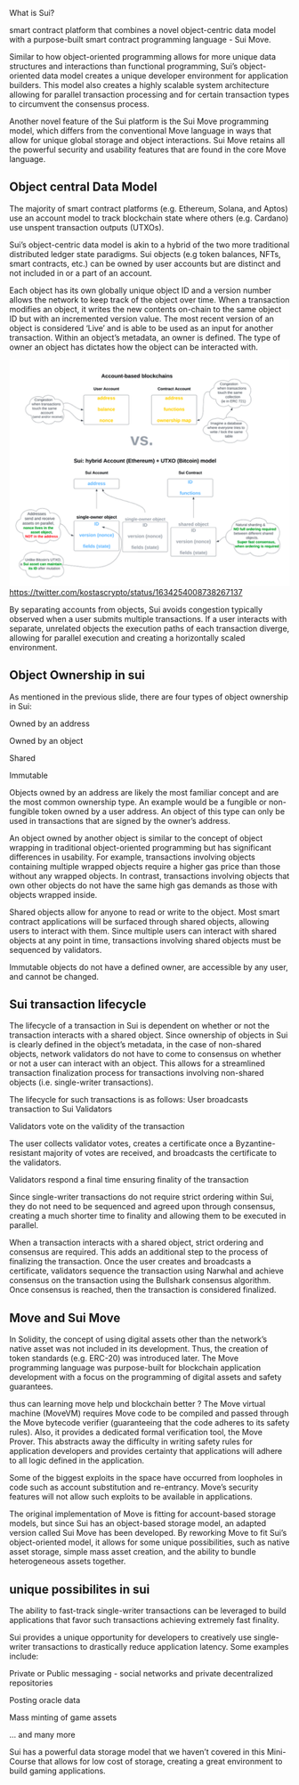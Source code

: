 What is Sui?

smart contract platform that combines a novel object-centric data model with a purpose-built smart contract programming language - Sui Move.



Similar to how object-oriented programming allows for more unique data structures and interactions than functional programming, Sui’s object-oriented data model creates a unique developer environment for application builders. This model also creates a highly scalable system architecture allowing for parallel transaction processing and for certain transaction types to circumvent the consensus process.

Another novel feature of the Sui platform is the Sui Move programming model, which differs from the conventional Move language in ways that allow for unique global storage and object interactions. Sui Move retains all the powerful security and usability features that are found in the core Move language.

## Object central Data Model
 The majority of smart contract platforms (e.g. Ethereum, Solana, and Aptos) use an account model to track blockchain state where others (e.g. Cardano) use unspent transaction outputs (UTXOs).


 Sui’s object-centric data model is akin to a hybrid of the two more traditional distributed ledger state paradigms. Sui objects (e.g token balances, NFTs, smart contracts, etc.) can be owned by user accounts but are distinct and not included in or a part of an account.

 Each object has its own globally unique object ID and a version number allows the network to keep track of the object over time. When a transaction modifies an object, it writes the new contents on-chain to the same object ID but with an incremented version value. The most recent version of an object is considered ‘Live’ and is able to be used as an input for another transaction. Within an object’s metadata, an owner is defined. The type of owner an object has dictates how the object can be interacted with.

 ![alt text](image.png)
https://twitter.com/kostascrypto/status/1634254008738267137

By separating accounts from objects, Sui avoids congestion typically observed when a user submits multiple transactions. If a user interacts with separate, unrelated objects the execution paths of each transaction diverge, allowing for parallel execution and creating a horizontally scaled environment.


## Object Ownership in sui
As mentioned in the previous slide, there are four types of object ownership in Sui:

Owned by an address

Owned by an object

Shared

Immutable



Objects owned by an address are likely the most familiar concept and are the most common ownership type. An example would be a fungible or non-fungible token owned by a user address. An object of this type can only be used in transactions that are signed by the owner’s address.

An object owned by another object is similar to the concept of object wrapping in traditional object-oriented programming but has significant differences in usability. For example, transactions involving objects containing multiple wrapped objects require a higher gas price than those without any wrapped objects. In contrast, transactions involving objects that own other objects do not have the same high gas demands as those with objects wrapped inside.

Shared objects allow for anyone to read or write to the object. Most smart contract applications will be surfaced through shared objects, allowing users to interact with them. Since multiple users can interact with shared objects at any point in time, transactions involving shared objects must be sequenced by validators.

Immutable objects do not have a defined owner, are accessible by any user, and cannot be changed.

## Sui transaction lifecycle
The lifecycle of a transaction in Sui is dependent on whether or not the transaction interacts with a shared object.
Since ownership of objects in Sui is clearly defined in the object’s metadata, in the case of non-shared objects, network validators do not have to come to consensus on whether or not a user can interact with an object. This allows for a streamlined transaction finalization process for transactions involving non-shared objects (i.e. single-writer transactions).

The lifecycle for such transactions is as follows:
User broadcasts transaction to Sui Validators


Validators vote on the validity of the transaction


The user collects validator votes, creates a certificate once a Byzantine-resistant majority of votes are received, and broadcasts the certificate to the validators.


Validators respond a final time ensuring finality of the transaction


Since single-writer transactions do not require strict ordering within Sui, they do not need to be sequenced and agreed upon through consensus, creating a much shorter time to finality and allowing them to be executed in parallel.

When a transaction interacts with a shared object, strict ordering and consensus are required. This adds an additional step to the process of finalizing the transaction. Once the user creates and broadcasts a certificate, validators sequence the transaction using Narwhal and achieve consensus on the transaction using the Bullshark consensus algorithm. Once consensus is reached, then the transaction is considered finalized.

## Move and Sui Move
In Solidity, the concept of using digital assets other than the network’s native asset was not included in its development. Thus, the creation of token standards (e.g. ERC-20) was introduced later. The Move programming language was purpose-built for blockchain application development with a focus on the programming of digital assets and safety guarantees.

thus can learning move help und blockchain better ?
The Move virtual machine (MoveVM) requires Move code to be compiled and passed through the Move bytecode verifier (guaranteeing that the code adheres to its safety rules). Also, it provides a dedicated formal verification tool, the Move Prover. This abstracts away the difficulty in writing safety rules for application developers and provides certainty that applications will adhere to all logic defined in the application.

Some of the biggest exploits in the space have occurred from loopholes in code such as account substitution and re-entrancy. Move’s security features will not allow such exploits to be available in applications.

The original implementation of Move is fitting for account-based storage models, but since Sui has an object-based storage model, an adapted version called Sui Move has been developed. By reworking Move to fit Sui’s object-oriented model, it allows for some unique possibilities, such as native asset storage, simple mass asset creation, and the ability to bundle heterogeneous assets together.



## unique possibilites in sui
The ability to fast-track single-writer transactions can be leveraged to build applications that favor such transactions achieving extremely fast finality.

Sui provides a unique opportunity for developers to creatively use single-writer transactions to drastically reduce application latency. Some examples include:

Private or Public messaging - social networks and private decentralized repositories


Posting oracle data


Mass minting of game assets


… and many more

Sui has a powerful data storage model that we haven’t covered in this Mini-Course that allows for low cost of storage, creating a great environment to build gaming applications.


